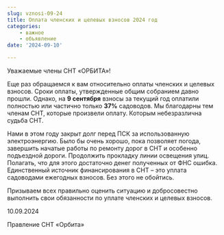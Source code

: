 ```yaml
---
slug: vznosi-09-24
title: Оплата членских и целевых взносов 2024 год
categories:
    - важное
    - объявление
date: '2024-09-10' 

---
```


Уважаемые члены СНТ «ОРБИТА»!



Еще раз обращаемся к вам относительно оплаты членских и целевых взносов. Сроки оплаты, утвержденные общим собранием давно прошли. Однако, на __9 сентября__ взносы за текущий год оплатили полностью или частично только __37%__ садоводов. Мы благодарны тем членам СНТ, которые произвели оплату. Которым небезразлична судьба СНТ.

Нами в этом году закрыт долг перед ПСК за использованную электроэнергию. Было бы очень хорошо, пока позволяет погода, завершить начатые работы по ремонту дорог в СНТ и особенно подъездной дороги. Продолжить прокладку линии освещения улиц. Полагать, что для этого достаточно денег полученных от ФНС ошибка. Единственный источник финансирования в СНТ – это уплата садоводами ежегодных взносов. Без этого не обойтись.

Призываем всех правильно оценить ситуацию и добросовестно выполнить свои обязанности по уплате членских и целевых взносов.

10.09.2024

Правление СНТ «Орбита»​​​​